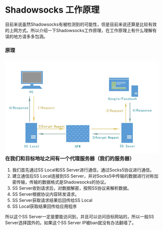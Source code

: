 # Shadowsocks 工作原理

目前来说虽然Shadowsocks有被检测到的可能性，但是目前来说还算是比较有效的上网方式。所以介绍一下Shadowsocks工作原理，在工作原理上有什么理解有误的地方请多多包涵。

### 原理

### ![](/assets/import.png)在我们和目标地址之间有一个代理服务器（我们的服务器）

1. 我们首先通过SS Local和SS Server进行通信，通过Socks5协议进行通信。
2. 建立通信后SS Local连接到SS Server，并对Socks5中传输的数据进行对称加密传输，传输的数据格式是Shadowsocks的协议。
3. SS Server收到请求后，对数据解密，按照SS协议来解析数据。
4. SS Server根据协议内容转发请求。
5. SS Server获取请求结果后回传给SS Local
6. SS Local获取结果回传给应用程序

所以这个SS Server一定是要能访问到，并且可以访问目标网站的，所以一般SS Server选择国外的。如果这个SS Server IP被ban就没有办法翻墙了。

